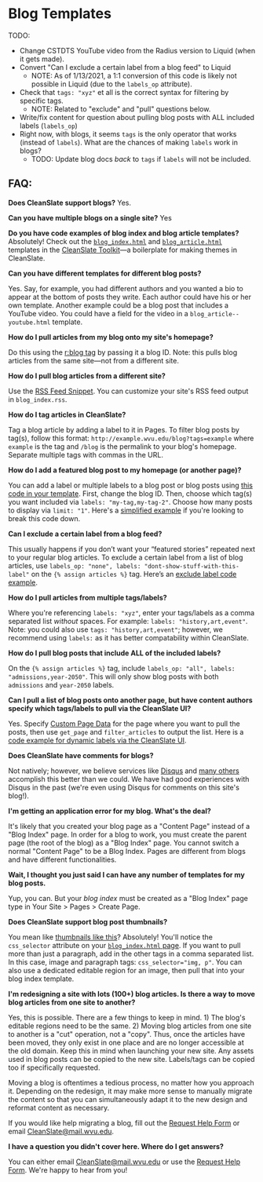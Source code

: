 # Blog Templates

TODO:

  * Change CSTDTS YouTube video from the Radius version to Liquid (when it gets made).
  * Convert "Can I exclude a certain label from a blog feed" to Liquid
    * NOTE: As of 1/13/2021, a 1:1 conversion of this code is likely not possible in Liquid (due to the `labels_op` attribute).
  * Check that `tags: "xyz"` et all is the correct syntax for filtering by specific tags.
    * NOTE: Related to "exclude" and "pull" questions below.
  * Write/fix content for question about pulling blog posts with ALL included labels (`labels_op`)
  * Right now, with blogs, it seems `tags` is the only operator that works (instead of `labels`). What are the chances of making `labels` work in blogs?
    * TODO: Update blog docs _back_ to `tags` if `labels` will not be included.

## FAQ:

**Does CleanSlate support blogs?** Yes.

**Can you have multiple blogs on a single site?** Yes

**Do you have code examples of blog index and blog article templates?** Absolutely! Check out the [`blog_index.html`](https://github.com/wvuweb/cleanslate-toolkit/blob/liquid/views/blog_index.html) and [`blog_article.html`](https://github.com/wvuweb/cleanslate-toolkit/blob/liquid/views/blog_article.html) templates in the [CleanSlate Toolkit](https://github.com/wvuweb/cleanslate-toolkit/tree/liquid)—a boilerplate for making themes in CleanSlate.

**Can you have different templates for different blog posts?**

Yes. Say, for example, you had different authors and you wanted a bio to appear at the bottom of posts they write. Each author could have his or her own template. Another example could be a blog post that includes a YouTube video. You could have a field for the video in a `blog_article--youtube.html` template.

**How do I pull articles from my blog onto my site's homepage?**

Do this using the [r:blog tag](https://gist.github.com/wvuwebgist/d149c22aed588af4a05407832c9e2c5d) by passing it a blog ID. Note: this pulls blog articles from the same site—not from a different site.

**How do I pull blog articles from a different site?**

Use the [RSS Feed Snippet](https://cleanslatecms.wvu.edu/how-to/content-publishing/advanced-editing/snippets/rss-snippet). You can customize your site's RSS feed output in `blog_index.rss`.

**How do I tag articles in CleanSlate?**

Tag a blog article by adding a label to it in Pages. To filter blog posts by tag(s), follow this format: `http://example.wvu.edu/blog?tags=example` where `example` is the tag and `/blog` is the permalink to your blog's homepage. Separate multiple tags with commas in the URL.

**How do I add a featured blog post to my homepage (or another page)?**

You can add a label or multiple labels to a blog post or blog posts using [this code in your template](https://gist.github.com/wvuwebgist/023a0ef7bd5617bf6cea1b1555b0ab01). First, change the blog ID. Then, choose which tag(s) you want included via `labels: "my-tag,my-tag-2"`. Choose how many posts to display via `limit: "1"`. Here's a [simplified example](https://gist.github.com/wvuwebgist/88de48f8baed233c8ab14637d3c4c834) if you're looking to break this code down.

**Can I exclude a certain label from a blog feed?**

This usually happens if you don’t want your “featured stories” repeated next to your regular blog articles. To exclude a certain label from a list of blog articles, use `labels_op: "none", labels: "dont-show-stuff-with-this-label"` on the `{% assign articles %}` tag. Here’s an [exclude label code example](#).

**How do I pull articles from multiple tags/labels?**

Where you're referencing `labels: "xyz"`, enter your tags/labels as a comma separated list _without_ spaces. For example: `labels: "history,art,event"`. Note: you could also use `tags: "history,art,event"`; however, we recommend using `labels:` as it has better compatability within CleanSlate.

**How do I pull blog posts that include ALL of the included labels?**

On the `{% assign articles %}` tag, include `labels_op: "all", labels: "admissions,year-2050"`. This will only show blog posts with both `admissions` and `year-2050` labels.

**Can I pull a list of blog posts onto another page, but have content authors specify which tags/labels to pull via the CleanSlate UI?**

Yes. Specify [Custom Page Data](https://cleanslatecms.wvu.edu/how-to/theme-development/custom-data) for the page where you want to pull the posts, then use `get_page` and `filter_articles` to output the list. Here is a [code example for dynamic labels via the CleanSlate UI](https://gist.github.com/wvuwebgist/29b9ba11dbede01dec7a10e5395ca30e).

**Does CleanSlate have comments for blogs?**

Not natively; however, we believe services like [Disqus](http://disqus.com/) and [many others](https://www.quora.com/Are-there-any-free-alternatives-to-Disqus) accomplish this better than we could. We have had good experiences with Disqus in the past (we're even using Disqus for comments on this site's blog!).

**I'm getting an application error for my blog. What's the deal?**

It's likely that you created your blog page as a "Content Page" instead of a "Blog Index" page. In order for a blog to work, you must create the parent page (the root of the blog) as a "Blog Index" page. You cannot switch a normal "Content Page" to be a Blog Index. Pages are different from blogs and have different functionalities.

**Wait, I thought you just said I can have any number of templates for my blog posts.**

Yup, you can. But your _blog index_ must be created as a "Blog Index" page type in Your Site > Pages > Create Page.

**Does CleanSlate support blog post thumbnails?**

You mean like [thumbnails like this](https://gwac.wvu.edu/blog)? Absolutely! You'll notice the `css_selector` attribute on your [`blog_index.html` page](https://github.com/wvuweb/cleanslate-toolkit/blob/liquid/views/blog_index.html#L25). If you want to pull more than just a paragraph, add in the other tags in a comma separated list. In this case, image and paragraph tags: `css_selector="img, p"`. You can also use a dedicated editable region for an image, then pull that into your blog index template.

**I'm redesigning a site with lots (100+) blog articles. Is there a way to move blog articles from one site to another?**

Yes, this is possible. There are a few things to keep in mind. 1) The blog's editable regions need to be the same. 2) Moving blog articles from one site to another is a "cut" operation, not a "copy". Thus, once the articles have been moved, they only exist in one place and are no longer accessible at the old domain. Keep this in mind when launching your new site. Any assets used in blog posts can be copied to the new site. Labels/tags can be copied too if specifically requested.

Moving a blog is oftentimes a tedious process, no matter how you approach it. Depending on the redesign, it may make more sense to manually migrate the content so that you can simultaneously adapt it to the new design and reformat content as necessary.

If you would like help migrating a blog, fill out the [Request Help Form](https://urwvu.wufoo.com/forms/m15c3h181kox77o/) or email [CleanSlate@mail.wvu.edu](mailto:cleanslate@mail.wvu.edu).

**I have a question you didn't cover here. Where do I get answers?**

You can either email [CleanSlate@mail.wvu.edu](mailto:cleanslate@mail.wvu.edu) or use the [Request Help Form](https://urwvu.wufoo.com/forms/m15c3h181kox77o/). We're happy to hear from you!
